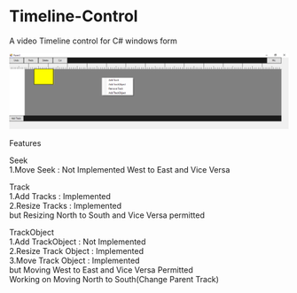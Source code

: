 # Timeline-Control
A video Timeline control for C# windows form</br>

![](https://github.com/raviverma2791747/Timeline-Control/blob/master/Images/Preview.png)

Features</br>

Seek</br>
1.Move Seek : Not Implemented West to East and Vice Versa </br>

Track</br>
1.Add Tracks : Implemented</br>
2.Resize Tracks : Implemented </br>
but Resizing North to South and Vice Versa permitted</br>

TrackObject</br>
1.Add TrackObject : Not Implemented</br>
2.Resize Track Object : Implemented</br>
3.Move Track Object : Implemented</br>
but Moving West to East and Vice Versa Permitted </br>
Working on Moving North to South(Change Parent Track)</br>

